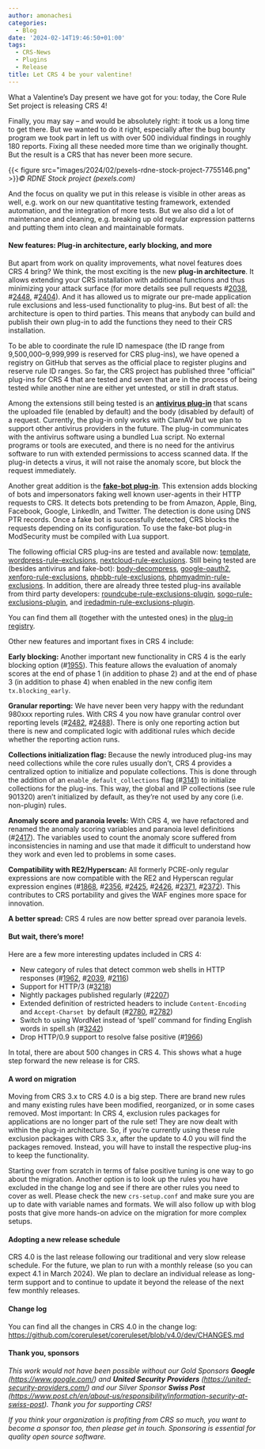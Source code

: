 ```yaml
---
author: amonachesi
categories:
  - Blog
date: '2024-02-14T19:46:50+01:00'
tags:
  - CRS-News
  - Plugins
  - Release
title: Let CRS 4 be your valentine!
---
```



What a Valentine’s Day present we have got for you: today, the Core Rule Set project is releasing CRS 4!

Finally, you may say – and would be absolutely right: it took us a long time to get there. But we wanted to do it right, especially after the bug bounty program we took part in left us with over 500 individual findings in roughly 180 reports. Fixing all these needed more time than we originally thought. But the result is a CRS that has never been more secure.

{{< figure src="images/2024/02/pexels-rdne-stock-project-7755146.png" >}}*© RDNE Stock project (pexels.com)*

And the focus on quality we put in this release is visible in other areas as well, e.g. work on our new quantitative testing framework, extended automation, and the integration of more tests. But we also did a lot of maintenance and cleaning, e.g. breaking up old regular expression patterns and putting them into clean and maintainable formats.

#### New features: Plug-in architecture, early blocking, and more

But apart from work on quality improvements, what novel features does CRS 4 bring? We think, the most exciting is the new **plug-in architecture**. It allows extending your CRS installation with additional functions and thus minimizing your attack surface (for more details see pull requests #[2038](https://github.com/coreruleset/coreruleset/pull/2038), #[2448](https://github.com/coreruleset/coreruleset/pull/2448), #[2404](https://github.com/coreruleset/coreruleset/pull/2404)). And it has allowed us to migrate our pre-made application rule exclusions and less-used functionality to plug-ins. But best of all: the architecture is open to third parties. This means that anybody can build and publish their own plug-in to add the functions they need to their CRS installation.

To be able to coordinate the rule ID namespace (the ID range from 9,500,000–9,999,999 is reserved for CRS plug-ins), we have opened a registry on GitHub that serves as the official place to register plugins and reserve rule ID ranges. So far, the CRS project has published three "official" plug-ins for CRS 4 that are tested and seven that are in the process of being tested while another nine are either yet untested, or still in draft status.

Among the extensions still being tested is an [**antivirus plug-in**](https://github.com/coreruleset/antivirus-plugin) that scans the uploaded file (enabled by default) and the body (disabled by default) of a request. Currently, the plug-in only works with ClamAV but we plan to support other antivirus providers in the future. The plug-in communicates with the antivirus software using a bundled Lua script. No external programs or tools are executed, and there is no need for the antivirus software to run with extended permissions to access scanned data. If the plug-in detects a virus, it will not raise the anomaly score, but block the request immediately.

Another great addition is the **[fake-bot plug-in](https://github.com/coreruleset/fake-bot-plugin)**. This extension adds blocking of bots and impersonators faking well known user-agents in their HTTP requests to CRS. It detects bots pretending to be from Amazon, Apple, Bing, Facebook, Google, LinkedIn, and Twitter. The detection is done using DNS PTR records. Once a fake bot is successfully detected, CRS blocks the requests depending on its configuration. To use the fake-bot plug-in ModSecurity must be compiled with Lua support.

The following official CRS plug-ins are tested and available now: [template](https://github.com/coreruleset/template-plugin), [wordpress-rule-exclusions](https://github.com/coreruleset/wordpress-rule-exclusions-plugin), [nextcloud-rule-exclusions](https://github.com/coreruleset/nextcloud-rule-exclusions-plugin). Still being tested are (besides antivirus and fake-bot): [body-decompress](https://github.com/coreruleset/body-decompress-plugin), [google-oauth2](https://github.com/coreruleset/google-oauth2-plugin), [xenforo-rule-exclusions](https://github.com/coreruleset/xenforo-rule-exclusions-plugin), [phpbb-rule-exclusions](https://github.com/coreruleset/phpbb-rule-exclusions-plugin), [phpmyadmin-rule-exclusions](https://github.com/coreruleset/phpmyadmin-rule-exclusions-plugin). In addition, there are already three tested plug-ins available from third party developers: [roundcube-rule-exclusions-plugin](https://github.com/EsadCetiner/roundcube-rule-exclusions-plugin), [sogo-rule-exclusions-plugin](https://github.com/EsadCetiner/sogo-rule-exclusions-plugin), and [iredadmin-rule-exclusions-plugin](https://github.com/EsadCetiner/iredadmin-rule-exclusions-plugin).

You can find them all (together with the untested ones) in the [plug-in registry](https://github.com/coreruleset/plugin-registry).

Other new features and important fixes in CRS 4 include:

**Early blocking:** Another important new functionality in CRS 4 is the early blocking option (#[1955](https://github.com/coreruleset/coreruleset/pull/1955)). This feature allows the evaluation of anomaly scores at the end of phase 1 (in addition to phase 2) and at the end of phase 3 (in addition to phase 4) when enabled in the new config item `tx.blocking_early`.

**Granular reporting:** We have never been very happy with the redundant 980xxx reporting rules. With CRS 4 you now have granular control over reporting levels (#[2482](https://github.com/coreruleset/coreruleset/pull/2482), #[2488](https://github.com/coreruleset/coreruleset/pull/2488)). There is only one reporting action but there is new and complicated logic with additional rules which decide whether the reporting action runs.

**Collections initialization flag:** Because the newly introduced plug-ins may need collections while the core rules usually don’t, CRS 4 provides a centralized option to initialize and populate collections. This is done through the addition of an `enable_default_collections` flag (#[3141](https://github.com/coreruleset/coreruleset/pull/3141)) to initialize collections for the plug-ins. This way, the global and IP collections (see rule 901320) aren’t initialized by default, as they’re not used by any core (i.e. non-plugin) rules.

**Anomaly score and paranoia levels:** With CRS 4, we have refactored and renamed the anomaly scoring variables and paranoia level definitions (#[2417](https://github.com/coreruleset/coreruleset/pull/2417)). The variables used to count the anomaly score suffered from inconsistencies in naming and use that made it difficult to understand how they work and even led to problems in some cases.

**Compatibility with RE2/Hyperscan:** All formerly PCRE-only regular expressions are now compatible with the RE2 and Hyperscan regular expression engines (#[1868](https://github.com/coreruleset/coreruleset/pull/1868), #[2356](https://github.com/coreruleset/coreruleset/pull/2356), #[2425](https://github.com/coreruleset/coreruleset/pull/2425), #[2426](https://github.com/coreruleset/coreruleset/pull/2426), #[2371](https://github.com/coreruleset/coreruleset/pull/2371), #[2372](https://github.com/coreruleset/coreruleset/pull/2372)). This contributes to CRS portability and gives the WAF engines more space for innovation.

**A better spread:** CRS 4 rules are now better spread over paranoia levels.

#### But wait, there’s more!

Here are a few more interesting updates included in CRS 4:

- New category of rules that detect common web shells in HTTP responses (#[1962](https://github.com/coreruleset/coreruleset/pull/1962), #[2039](https://github.com/coreruleset/coreruleset/pull/2039), #[2116](https://github.com/coreruleset/coreruleset/pull/2116))
- Support for HTTP/3 (#[3218](https://github.com/coreruleset/coreruleset/pull/3218))
- Nightly packages published regularly (#[2207](https://github.com/coreruleset/coreruleset/pull/2207))
- Extended definition of restricted headers to include `Content-Encoding` and `Accept-Charset `by default (#[2780](https://github.com/coreruleset/coreruleset/pull/2780), #[2782](https://github.com/coreruleset/coreruleset/pull/2782))
- Switch to using WordNet instead of ‘spell’ command for finding English words in spell.sh (#[3242](https://github.com/coreruleset/coreruleset/pull/3242))
- Drop HTTP/0.9 support to resolve false positive (#[1966](https://github.com/coreruleset/coreruleset/pull/1966))

In total, there are about 500 changes in CRS 4. This shows what a huge step forward the new release is for CRS.

#### A word on migration

Moving from CRS 3.x to CRS 4.0 is a big step. There are brand new rules and many existing rules have been modified, reorganized, or in some cases removed. Most important: In CRS 4, exclusion rules packages for applications are no longer part of the rule set! They are now dealt with within the plug-in architecture. So, if you’re currently using these rule exclusion packages with CRS 3.x, after the update to 4.0 you will find the packages removed. Instead, you will have to install the respective plug-ins to keep the functionality.

Starting over from scratch in terms of false positive tuning is one way to go about the migration. Another option is to look up the rules you have excluded in the change log and see if there are other rules you need to cover as well. Please check the new `crs-setup.conf` and make sure you are up to date with variable names and formats. We will also follow up with blog posts that give more hands-on advice on the migration for more complex setups.

#### Adopting a new release schedule

CRS 4.0 is the last release following our traditional and very slow release schedule. For the future, we plan to run with a monthly release (so you can expect 4.1 in March 2024). We plan to declare an individual release as long-term support and to continue to update it beyond the release of the next few monthly releases.

#### Change log

You can find all the changes in CRS 4.0 in the change log: <https://github.com/coreruleset/coreruleset/blob/v4.0/dev/CHANGES.md>

#### Thank you, sponsors

*This work would not have been possible without our Gold Sponsors **Google** (<https://www.google.com/>) and **United Security Providers** (<https://united-security-providers.com/>) and our Silver Sponsor **Swiss Post** (<https://www.post.ch/en/about-us/responsibility/information-security-at-swiss-post>). Thank you for supporting CRS!*

*If you think your organization is profiting from CRS so much, you want to become a sponsor too, then please get in touch. Sponsoring is essential for quality open source software.*
